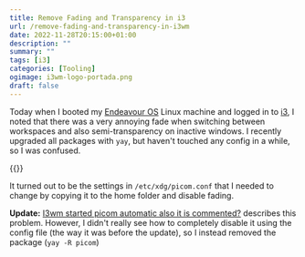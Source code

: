 ```yaml
---
title: Remove Fading and Transparency in i3
url: /remove-fading-and-transparency-in-i3wm
date: 2022-11-28T20:15:00+01:00
description: ""
summary: ""
tags: [i3]
categories: [Tooling]
ogimage: i3wm-logo-portada.png
draft: false
---
```


Today when I booted my [Endeavour OS][1] Linux machine and logged in to [i3][2], I noted that there was a very annoying fade when switching between workspaces and also semi-transparency on inactive windows. I recently upgraded all packages with `yay`, but haven't touched any config in a while, so I was confused. 

{{<post-image image="i3wm-logo-portada.png" alt="i3 logo" />}}

It turned out to be the settings in `/etc/xdg/picom.conf` that I needed to change by copying it to the home folder and disable fading.
 
**Update:** [I3wm started picom automatic also it is commented?][3] describes this problem. However, I didn't really see how to completely disable it using the config file (the way it was before the update), so I instead removed the package (`yay -R picom`)


[1]: https://endeavouros.com
[2]: https://i3wm.org
[3]: https://forum.endeavouros.com/t/i3wm-started-picom-automatic-also-it-is-commented/34073
